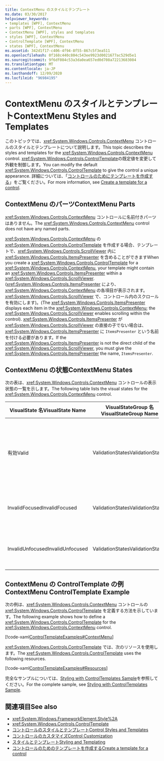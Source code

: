 ```yaml
---
title: ContextMenu のスタイルとテンプレート
ms.date: 03/30/2017
helpviewer_keywords:
- templates [WPF], ContextMenu
- parts [WPF], ContextMenu
- ContextMenu [WPF], styles and templates
- styles [WPF], ContextMenu
- ControlTemplate [WPF], ContextMenu
- states [WPF], ContextMenu
ms.assetid: 342d1f17-c406-4f94-8f55-867c5f3ea511
ms.openlocfilehash: 0f168c440c804c543ee9923d0021677ac529d5e1
ms.sourcegitcommit: 9f6df084c53a3da0ea657ed0d708a72213683084
ms.translationtype: MT
ms.contentlocale: ja-JP
ms.lasthandoff: 12/09/2020
ms.locfileid: "96984195"
---
```

# <a name="contextmenu-styles-and-templates"></a><span data-ttu-id="f046f-102">ContextMenu のスタイルとテンプレート</span><span class="sxs-lookup"><span data-stu-id="f046f-102">ContextMenu Styles and Templates</span></span>
<span data-ttu-id="f046f-103">このトピックでは、<xref:System.Windows.Controls.ContextMenu> コントロールのスタイルとテンプレートについて説明します。</span><span class="sxs-lookup"><span data-stu-id="f046f-103">This topic describes the styles and templates for the <xref:System.Windows.Controls.ContextMenu> control.</span></span> <span data-ttu-id="f046f-104"><xref:System.Windows.Controls.ControlTemplate>の既定値を変更して外観を制御します。</span><span class="sxs-lookup"><span data-stu-id="f046f-104">You can modify the default <xref:System.Windows.Controls.ControlTemplate> to give the control a unique appearance.</span></span> <span data-ttu-id="f046f-105">詳細については、「[コントロールのためにテンプレートを作成する](/dotnet/desktop-wpf/themes/how-to-create-apply-template)」をご覧ください。</span><span class="sxs-lookup"><span data-stu-id="f046f-105">For more information, see [Create a template for a control](/dotnet/desktop-wpf/themes/how-to-create-apply-template).</span></span>  
  
## <a name="contextmenu-parts"></a><span data-ttu-id="f046f-106">ContextMenu のパーツ</span><span class="sxs-lookup"><span data-stu-id="f046f-106">ContextMenu Parts</span></span>  
 <span data-ttu-id="f046f-107"><xref:System.Windows.Controls.ContextMenu> コントロールに名前付きパーツはありません。</span><span class="sxs-lookup"><span data-stu-id="f046f-107">The <xref:System.Windows.Controls.ContextMenu> control does not have any named parts.</span></span>  
  
 <span data-ttu-id="f046f-108"><xref:System.Windows.Controls.ContextMenu> の <xref:System.Windows.Controls.ControlTemplate> を作成する場合、テンプレートで、<xref:System.Windows.Controls.ScrollViewer> 内に <xref:System.Windows.Controls.ItemsPresenter> を含めることができます</span><span class="sxs-lookup"><span data-stu-id="f046f-108">When you create a <xref:System.Windows.Controls.ControlTemplate> for a <xref:System.Windows.Controls.ContextMenu>, your template might contain an <xref:System.Windows.Controls.ItemsPresenter> within a <xref:System.Windows.Controls.ScrollViewer>.</span></span> <span data-ttu-id="f046f-109">(<xref:System.Windows.Controls.ItemsPresenter> により、<xref:System.Windows.Controls.ContextMenu> の各項目が表示されます。<xref:System.Windows.Controls.ScrollViewer> で、コントロール内のスクロールを有効にします)。</span><span class="sxs-lookup"><span data-stu-id="f046f-109">(The <xref:System.Windows.Controls.ItemsPresenter> displays each item in the <xref:System.Windows.Controls.ContextMenu>; the <xref:System.Windows.Controls.ScrollViewer> enables scrolling within the control).</span></span>  <span data-ttu-id="f046f-110"><xref:System.Windows.Controls.ItemsPresenter> が <xref:System.Windows.Controls.ScrollViewer> の直接の子でない場合は、<xref:System.Windows.Controls.ItemsPresenter> に `ItemsPresenter` という名前を付ける必要があります。</span><span class="sxs-lookup"><span data-stu-id="f046f-110">If the <xref:System.Windows.Controls.ItemsPresenter> is not the direct child of the <xref:System.Windows.Controls.ScrollViewer>, you must give the <xref:System.Windows.Controls.ItemsPresenter> the name, `ItemsPresenter`.</span></span>  
  
## <a name="contextmenu-states"></a><span data-ttu-id="f046f-111">ContextMenu の状態</span><span class="sxs-lookup"><span data-stu-id="f046f-111">ContextMenu States</span></span>  
 <span data-ttu-id="f046f-112">次の表は、<xref:System.Windows.Controls.ContextMenu> コントロールの表示状態の一覧を示します。</span><span class="sxs-lookup"><span data-stu-id="f046f-112">The following table lists the visual states for the <xref:System.Windows.Controls.ContextMenu> control.</span></span>  
  
|<span data-ttu-id="f046f-113">VisualState 名</span><span class="sxs-lookup"><span data-stu-id="f046f-113">VisualState Name</span></span>|<span data-ttu-id="f046f-114">VisualStateGroup 名</span><span class="sxs-lookup"><span data-stu-id="f046f-114">VisualStateGroup Name</span></span>|<span data-ttu-id="f046f-115">説明</span><span class="sxs-lookup"><span data-stu-id="f046f-115">Description</span></span>|  
|-|-|-|  
|<span data-ttu-id="f046f-116">有効</span><span class="sxs-lookup"><span data-stu-id="f046f-116">Valid</span></span>|<span data-ttu-id="f046f-117">ValidationStates</span><span class="sxs-lookup"><span data-stu-id="f046f-117">ValidationStates</span></span>|<span data-ttu-id="f046f-118">このコントロールで <xref:System.Windows.Controls.Validation> クラスを使用し、<xref:System.Windows.Controls.Validation.HasError%2A?displayProperty=nameWithType> 添付プロパティは `false` です。</span><span class="sxs-lookup"><span data-stu-id="f046f-118">The control uses the <xref:System.Windows.Controls.Validation> class and the <xref:System.Windows.Controls.Validation.HasError%2A?displayProperty=nameWithType> attached property is `false`.</span></span>|  
|<span data-ttu-id="f046f-119">InvalidFocused</span><span class="sxs-lookup"><span data-stu-id="f046f-119">InvalidFocused</span></span>|<span data-ttu-id="f046f-120">ValidationStates</span><span class="sxs-lookup"><span data-stu-id="f046f-120">ValidationStates</span></span>|<span data-ttu-id="f046f-121"><xref:System.Windows.Controls.Validation.HasError%2A?displayProperty=nameWithType> 添付プロパティは、コントロールにフォーカスがある `true` です。</span><span class="sxs-lookup"><span data-stu-id="f046f-121">The <xref:System.Windows.Controls.Validation.HasError%2A?displayProperty=nameWithType> attached property is `true` has the control has focus.</span></span>|  
|<span data-ttu-id="f046f-122">InvalidUnfocused</span><span class="sxs-lookup"><span data-stu-id="f046f-122">InvalidUnfocused</span></span>|<span data-ttu-id="f046f-123">ValidationStates</span><span class="sxs-lookup"><span data-stu-id="f046f-123">ValidationStates</span></span>|<span data-ttu-id="f046f-124"><xref:System.Windows.Controls.Validation.HasError%2A?displayProperty=nameWithType> 添付プロパティは、コントロールにフォーカスがない `true` です。</span><span class="sxs-lookup"><span data-stu-id="f046f-124">The <xref:System.Windows.Controls.Validation.HasError%2A?displayProperty=nameWithType> attached property is `true` has the control does not have focus.</span></span>|  
  
## <a name="contextmenu-controltemplate-example"></a><span data-ttu-id="f046f-125">ContextMenu の ControlTemplate の例</span><span class="sxs-lookup"><span data-stu-id="f046f-125">ContextMenu ControlTemplate Example</span></span>  
 <span data-ttu-id="f046f-126">次の例は、<xref:System.Windows.Controls.ContextMenu> コントロールの <xref:System.Windows.Controls.ControlTemplate> を定義する方法を示しています。</span><span class="sxs-lookup"><span data-stu-id="f046f-126">The following example shows how to define a <xref:System.Windows.Controls.ControlTemplate> for the <xref:System.Windows.Controls.ContextMenu> control.</span></span>  
  
 [!code-xaml[ControlTemplateExamples#ContextMenu](~/samples/snippets/csharp/VS_Snippets_Wpf/ControlTemplateExamples/CS/resources/menu.xaml#contextmenu)]  
  
 <span data-ttu-id="f046f-127"><xref:System.Windows.Controls.ControlTemplate> では、次のリソースを使用します。</span><span class="sxs-lookup"><span data-stu-id="f046f-127">The <xref:System.Windows.Controls.ControlTemplate> uses the following resources.</span></span>  
  
 [!code-xaml[ControlTemplateExamples#Resources](~/samples/snippets/csharp/VS_Snippets_Wpf/ControlTemplateExamples/CS/resources/shared.xaml#resources)]  
  
 <span data-ttu-id="f046f-128">完全なサンプルについては、[Styling with ControlTemplates Sample](https://github.com/Microsoft/WPF-Samples/tree/master/Styles%20&%20Templates/IntroToStylingAndTemplating)を参照してください。</span><span class="sxs-lookup"><span data-stu-id="f046f-128">For the complete sample, see [Styling with ControlTemplates Sample](https://github.com/Microsoft/WPF-Samples/tree/master/Styles%20&%20Templates/IntroToStylingAndTemplating).</span></span>  
  
## <a name="see-also"></a><span data-ttu-id="f046f-129">関連項目</span><span class="sxs-lookup"><span data-stu-id="f046f-129">See also</span></span>

- <xref:System.Windows.FrameworkElement.Style%2A>
- <xref:System.Windows.Controls.ControlTemplate>
- [<span data-ttu-id="f046f-130">コントロールのスタイルとテンプレート</span><span class="sxs-lookup"><span data-stu-id="f046f-130">Control Styles and Templates</span></span>](control-styles-and-templates.md)
- [<span data-ttu-id="f046f-131">コントロールのカスタマイズ</span><span class="sxs-lookup"><span data-stu-id="f046f-131">Control Customization</span></span>](control-customization.md)
- [<span data-ttu-id="f046f-132">スタイルとテンプレート</span><span class="sxs-lookup"><span data-stu-id="f046f-132">Styling and Templating</span></span>](/dotnet/desktop-wpf/fundamentals/styles-templates-overview)
- [<span data-ttu-id="f046f-133">コントロールのためのテンプレートを作成する</span><span class="sxs-lookup"><span data-stu-id="f046f-133">Create a template for a control</span></span>](/dotnet/desktop-wpf/themes/how-to-create-apply-template)
